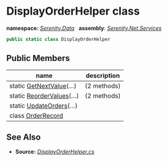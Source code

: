 # DisplayOrderHelper class
**namespace:** *[Serenity.Data](../README.md#serenity.data-namespace)*   **assembly**: *[Serenity.Net.Services](../README.md)*

```csharp
public static class DisplayOrderHelper
```

## Public Members

| name | description |
| --- | --- |
| static [GetNextValue](DisplayOrderHelper/GetNextValue.md)(…) |  (2 methods) |
| static [ReorderValues](DisplayOrderHelper/ReorderValues.md)(…) |  (2 methods) |
| static [UpdateOrders](DisplayOrderHelper/UpdateOrders.md)(…) |  |
| class [OrderRecord](DisplayOrderHelper.OrderRecord.md) |  |

## See Also

* **Source:** *[DisplayOrderHelper.cs](https://github.com/serenity-is/Serenity/blob/master/src/Serenity.Net.Services/RequestHandlers/IntegratedFeatures/DisplayOrder/DisplayOrderHelper.cs)*